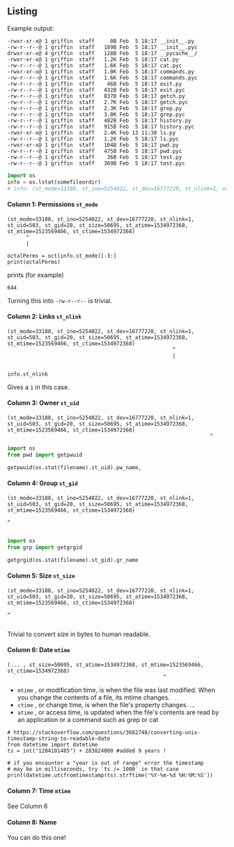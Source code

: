 ## Listing

Example output:

```
-rwxr-xr-x@ 1 griffin  staff     0B Feb  5 18:17 __init__.py
-rw-r--r--@ 1 griffin  staff   189B Feb  5 18:17 __init__.pyc
drwxr-xr-x@ 4 griffin  staff   128B Feb  5 18:17 __pycache__/
-rwxr-xr-x@ 1 griffin  staff   1.2K Feb  5 18:17 cat.py
-rw-r--r--@ 1 griffin  staff   1.6K Feb  5 18:17 cat.pyc
-rwxr-xr-x@ 1 griffin  staff   1.0K Feb  5 18:17 commands.py
-rw-r--r--@ 1 griffin  staff   1.6K Feb  5 18:17 commands.pyc
-rw-r--r--@ 1 griffin  staff    46B Feb  5 18:17 exit.py
-rw-r--r--@ 1 griffin  staff   432B Feb  5 18:17 exit.pyc
-rw-r--r--@ 1 griffin  staff   837B Feb  5 18:17 getch.py
-rw-r--r--@ 1 griffin  staff   2.7K Feb  5 18:17 getch.pyc
-rw-r--r--@ 1 griffin  staff   2.3K Feb  5 18:17 grep.py
-rw-r--r--@ 1 griffin  staff   3.0K Feb  5 18:17 grep.pyc
-rw-r--r--@ 1 griffin  staff   482B Feb  5 18:17 history.py
-rw-r--r--@ 1 griffin  staff   915B Feb  5 18:17 history.pyc
-rwxr-xr-x@ 1 griffin  staff   2.4K Feb 13 11:38 ls.py
-rw-r--r--@ 1 griffin  staff   1.2K Feb  5 18:17 ls.pyc
-rwxr-xr-x@ 1 griffin  staff   104B Feb  5 18:17 pwd.py
-rw-r--r--@ 1 griffin  staff   475B Feb  5 18:17 pwd.pyc
-rw-r--r--@ 1 griffin  staff    36B Feb  5 18:17 test.py
-rw-r--r--@ 1 griffin  staff   369B Feb  5 18:17 test.pyc
```

```python
import os
info = os.lstat(somefileordir)
# info: (st_mode=33188, st_ino=5254022, st_dev=16777220, st_nlink=1, st_uid=503, st_gid=20, st_size=50695, st_atime=1534972368, st_mtime=1523569466, st_ctime=1534972368)
```

#### Column 1: Permissions `st_mode`
```
(st_mode=33188, st_ino=5254022, st_dev=16777220, st_nlink=1, st_uid=503, st_gid=20, st_size=50695, st_atime=1534972368, st_mtime=1523569466, st_ctime=1534972368)
      ^
      |
```


```
octalPerms = oct(info.st_mode)[-3:]
print(octalPerms)
```

prints (for example)

```
644
```

Turning this into `-rw-r--r--` is trivial.
  
#### Column 2: Links `st_nlink`
```
(st_mode=33188, st_ino=5254022, st_dev=16777220, st_nlink=1, st_uid=503, st_gid=20, st_size=50695, st_atime=1534972368, st_mtime=1523569466, st_ctime=1534972368)
                                                     ^
                                                     |
      
```



```
info.st_nlink
```

Gives a `1` in this case.

#### Column 3: Owner `st_uid`
```
(st_mode=33188, st_ino=5254022, st_dev=16777220, st_nlink=1, st_uid=503, st_gid=20, st_size=50695, st_atime=1534972368, st_mtime=1523569466, st_ctime=1534972368)
                                                                 ^

```
```python
import os
from pwd import getpwuid

getpwuid(os.stat(filename).st_uid).pw_name,
```

#### Column 4: Group `st_gid`
```
(st_mode=33188, st_ino=5254022, st_dev=16777220, st_nlink=1, st_uid=503, st_gid=20, st_size=50695, st_atime=1534972368, st_mtime=1523569466, st_ctime=1534972368)
                                                                             ^
      
```
```python
import os
from grp import getgrgid

getgrgid(os.stat(filename).st_gid).gr_name
```

#### Column 5: Size `st_size`
```
(st_mode=33188, st_ino=5254022, st_dev=16777220, st_nlink=1, st_uid=503, st_gid=20, st_size=50695, st_atime=1534972368, st_mtime=1523569466, st_ctime=1534972368)
                                                                                           ^
      
```
Trivial to convert size in bytes to human readable.

#### Column 6: Date `mtime`

```
(... , st_size=50695, st_atime=1534972368, st_mtime=1523569466, st_ctime=1534972368)
                                                  ^
```

- `mtime` , or modification time, is when the file was last modified. When you change the contents of a file, its mtime changes. 
- `ctime` , or change time, is when the file's property changes. ... 
- `atime` , or access time, is updated when the file's contents are read by an application or a command such as grep or cat


```
# https://stackoverflow.com/questions/3682748/converting-unix-timestamp-string-to-readable-date
from datetime import datetime
ts = int("1284101485") + 283824000 #added 9 years !

# if you encounter a "year is out of range" error the timestamp
# may be in milliseconds, try `ts /= 1000` in that case
print(datetime.utcfromtimestamp(ts).strftime('%Y-%m-%d %H:%M:%S'))
```

#### Column 7: Time `mtime`

See Column 6

#### Column 8: Name

You can do this one!

